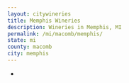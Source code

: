 ```yaml
---
layout: citywineries
title: Memphis Wineries
description: Wineries in Memphis, MI
permalink: /mi/macomb/memphis/
state: mi
county: macomb
city: memphis
---
```

-
